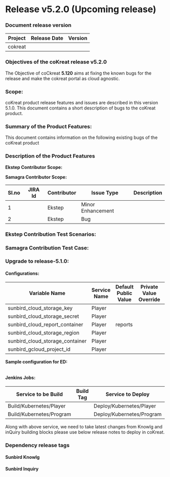 # Release v5.2.0 (Upcoming release)

### Document release version <a href="#document-release-version" id="document-release-version"></a>

| Project | Release Date | Version |
| ------- | ------------ | ------- |
| cokreat |              |         |

### **Objectives of the coKreat release v5.2.0**

The Objective of coCkreat **5.120** aims at fixing the known bugs for the release and make the cokreat portal as cloud agnostic.

### Scope:

coKreat product release features and issues are described in this version 5.1.0. This document contains a short description of bugs to the coKreat product.

### **Summary of the Product Features:**

This document contains information on the following existing bugs of the coKreat product

### **Description of the Product Features**

**Ekstep Contributor Scope:**

**Samagra Contributor Scope:**&#x20;

| Sl.no | JIRA Id | Contributor | Issue Type        | Description |
| ----- | ------- | ----------- | ----------------- | ----------- |
| 1     |         | Ekstep      | Minor Enhancement |             |
| 2     |         | Ekstep      | Bug               |             |

### **Ekstep Contribution Test Scenarios:**&#x20;

### **Samagra Contribution Test Case:**&#x20;

### **Upgrade to release-5.1.0**:

#### Configurations:

| Variable Name                      | Service Name | Default Public Value | Private Value Override | Comments |
| ---------------------------------- | ------------ | -------------------- | ---------------------- | -------- |
| sunbird\_cloud\_storage\_key       | Player       |                      |                        |          |
| sunbird\_cloud\_storage\_secret    | Player       |                      |                        |          |
| sunbird\_cloud\_report\_container  | Player       | reports              |                        |          |
| sunbird\_cloud\_storage\_region    | Player       |                      |                        |          |
| sunbird\_cloud\_storage\_container | Player       |                      |                        |          |
| sunbird\_gcloud\_project\_id       | Player       |                      |                        |          |

<mark style="color:red;"></mark>

**Sample configuration for ED:**

```
```

#### Jenkins Jobs:

| Service to be Build      | Build Tag | Service to Deploy         | Deploy Tag | Comments |
| ------------------------ | --------- | ------------------------- | ---------- | -------- |
| Build/Kubernetes/Player  |           | Deploy/Kubernetes/Player  |            |          |
| Build/Kubernetes/Program |           | Deploy/Kubernetes/Program |            |          |

Along with above service, we need to take latest changes from Knowlg and inQuiry building blocks  please use below release notes to deploy in coKreat.

### Dependency release tags

#### Sunbird Knowlg



#### Sunbird Inquiry



